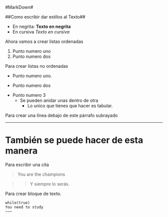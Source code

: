 #MarkDown#

##Como escribir dar estilos al Texto##

* En negrita: **Texto en negrita**
* En cursiva *Texto en cursiva*

Ahora vamos a crear listas ordenadas 

1. Punto numero uno
2. Punto numero dos

Para crear listas no ordenadas

+ Punto numero uno.
- Punto numero dos
* Punto numero 3
	* Se pueden anidar unas dentro de otra
		* Lo unico que tienes que hacer es tabular. 


Para crear una línea debajo de este párrafo subrayado
___

También se puede hacer de esta manera
===

Para escribir una cita

> You are the champions

>> Y siempre lo serás.

Para crear bloque de texto.

~~~~
while(true)
You need to study
~~~




